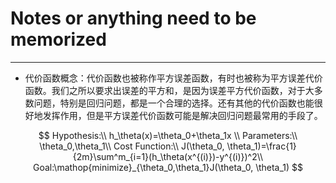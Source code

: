 # Notes or anything need to be memorized

* * *

-   代价函数概念：代价函数也被称作平方误差函数，有时也被称为平方误差代价函数。我们之所以要求出误差的平方和，是因为误差平方代价函数，对于大多数问题，特别是回归问题，都是一个合理的选择。还有其他的代价函数也能很好地发挥作用，但是平方误差代价函数可能是解决回归问题最常用的手段了。

$$
Hypothesis:\\
h_\theta(x)=\theta_0+\theta_1x \\
Parameters:\\
\theta_0,\theta_1\\
Cost Function:\\
J(\theta_0, \theta_1)=\frac{1}{2m}\sum^m_{i=1}(h_\theta(x^{(i)})-y^{(i)})^2\\
Goal:\mathop{minimize}_{\theta_0,\theta_1}J(\theta_0, \theta_1)
$$
